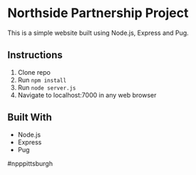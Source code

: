 # Northside Partnership Project

This is a simple website built using Node.js, Express and Pug.

## Instructions
1. Clone repo
2. Run `npm install`
3. Run `node server.js`
4. Navigate to localhost:7000 in any web browser

## Built With
* Node.js
* Express
* Pug

#npppittsburgh
